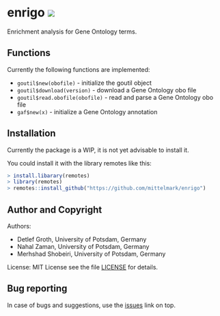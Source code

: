 # enrigo ![](https://github.com/mittelmark/enrigo/actions/workflows/r.yml/badge.svg)

Enrichment analysis for Gene Ontology terms.

## Functions

Currently the following functions are implemented:


- `goutil$new(obofile)`  - initialize the goutil object
- `goutil$download(version)`  - download a Gene Ontology obo file
- `goutil$read.obofile(obofile)` - read and parse a Gene Ontology obo file
- `gaf$new(x)` - initialize a Gene Ontology annotation

## Installation 

Currently the package is a WIP, it is not yet advisable to install it.

You could install it with the library remotes like this:

```r
> install.libarary(remotes)
> library(remotes)
> remotes::install_github("https://github.com/mittelmark/enrigo")
```

## Author and Copyright

Authors: 

- Detlef Groth, University of Potsdam, Germany
- Nahal Zaman, University of Potsdam, Germany
- Merhshad Shobeiri, University of Potsdam, Germany

License: MIT License see the file [LICENSE](LICENSE) for details.

## Bug reporting

In case of bugs and suggestions, use the [issues](https://github.com/mittelmark/enrigo/issues) link on top.

